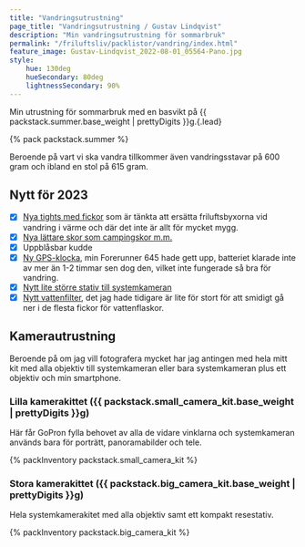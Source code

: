 ```yaml
---
title: "Vandringsutrustning"
page_title: "Vandringsutrustning / Gustav Lindqvist"
description: "Min vandringsutrustning för sommarbruk"
permalink: "/friluftsliv/packlistor/vandring/index.html"
feature_image: Gustav-Lindqvist_2022-08-01_05564-Pano.jpg
style:
    hue: 130deg
    hueSecondary: 80deg
    lightnessSecondary: 90%
---
```


Min utrustning för sommarbruk med en basvikt på {{ packstack.summer.base_weight | prettyDigits }}g.{.lead}

{% pack packstack.summer %}

Beroende på vart vi ska vandra tillkommer även vandringsstavar på 600 gram och ibland en stol på 615 gram.

## Nytt för 2023

* [x] [Nya tights med fickor](https://fusionworld.se/products/c3-long-tights) som är tänkta att ersätta friluftsbyxorna vid vandring i värme och där det inte är allt för mycket mygg.
* [x] [Nya lättare skor som campingskor m.m.](https://gofreeconcepts.de/products/shamma-sandals-trailstars-alpha)
* [x] Uppblåsbar kudde
* [x] [Ny GPS-klocka](https://www.garmin.com/en-US/p/735626), min Forerunner 645 hade gett upp, batteriet klarade inte av mer än 1-2 timmar sen dog den, vilket inte fungerade så bra för vandring.
* [x] [Nytt lite större stativ till systemkameran](https://www.astroshop.eu/made-of-carbon/cullmann-carbon-tripod-carvao-816tc/p,63530)
* [x] [Nytt vattenfilter](https://www.naturkompaniet.se/grayl-vattenrening-ultrapress-purifier-covert-black-2127025), det jag hade tidigare är lite för stort för att smidigt gå ner i de flesta fickor för vattenflaskor.

## Kamerautrustning

Beroende på om jag vill fotografera mycket har jag antingen med hela mitt kit med alla objektiv till systemkameran eller bara systemkameran plus ett objektiv och min smartphone.

### Lilla kamerakittet ({{ packstack.small_camera_kit.base_weight | prettyDigits }}g)

Här får GoPron fylla behovet av alla de vidare vinklarna och systemkameran används bara för porträtt, panoramabilder och tele.

{% packInventory packstack.small_camera_kit %}

### Stora kamerakittet ({{ packstack.big_camera_kit.base_weight | prettyDigits }}g)

Hela systemkamerakitet med alla objektiv samt ett kompakt resestativ.

{% packInventory packstack.big_camera_kit %}
